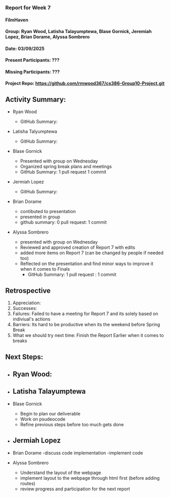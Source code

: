 ### Report for Week 7

#### FilmHaven
#### Group: Ryan Wood, Latisha Talayumptewa, Blase Gornick, Jeremiah Lopez, Brian Dorame, Alyssa Sombrero
#### Date: 03/09/2025
#### Present Participants: ???
#### Missing Participants: ???
#### Project Repo: https://github.com/rmwood367/cs386-Group10-Project.git

## Activity Summary:
* Ryan Wood
    - GitHub Summary:

* Latisha Talyumptewa
    - GitHub Summary:

* Blase Gornick
    - Presented with group on Wednesday
    - Organized spring break plans and meetings
    - GitHub Summary: 1 pull request 1 commit 

* Jermiah Lopez
    - GitHub Summary:

* Brian Dorame
    - contibuted to presentation
    - presented in group
    - github summary: 0 pull request: 1 commit

* Alyssa Sombrero
  - presented with group on Wednesday
  - Reviewed and approved creation of Report 7 with edits
  - added more items on Report 7 (can be changed by people if needed too)
  - Reflected on the presentation and find minor ways to improve it when it comes to Finals
    - GitHub Summary: 1 pull request : 1 commit

## Retrospective
1. Appreciation:
2. Successes: 
3. Failures: Failed to have a meeting for Report 7 and its solely based on indiviual's actions
4. Barriers: Its hard to be productive when its the weekend before Spring Break
5. What we should try next time: Finish the Report Earlier when it comes to breaks

## Next Steps:
* Ryan Wood:
    -

* Latisha Talayumptewa
    -

* Blase Gornick
    - Begin to plan our deliverable
    - Work on psudeocode
    - Refine previous steps before too much gets done

* Jermiah Lopez
    -

* Brian Dorame
    -discuss code implementation
    -implement code 
  

* Alyssa Sombrero
    - Understand the layout of the webpage
    - implement layout to the webpage through html first (before adding routes)
    - review progress and participation for the next report
